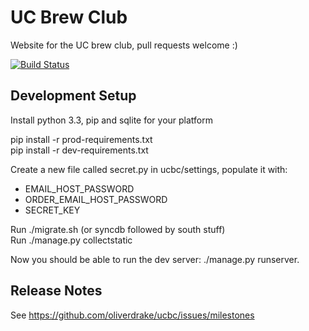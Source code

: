 UC Brew Club
============

Website for the UC brew club, pull requests welcome :)

[![Build Status](https://travis-ci.org/oliverdrake/ucbc.png?branch=master)](https://travis-ci.org/oliverdrake/ucbc)

Development Setup
-----------------

Install python 3.3, pip and sqlite for your platform

pip install -r prod-requirements.txt  
pip install -r dev-requirements.txt

Create a new file called secret.py in ucbc/settings, populate it with:
 - EMAIL_HOST_PASSWORD
 - ORDER_EMAIL_HOST_PASSWORD
 - SECRET_KEY

Run ./migrate.sh (or syncdb followed by south stuff)  
Run ./manage.py collectstatic

Now you should be able to run the dev server: ./manage.py runserver.


Release Notes
-------------

See https://github.com/oliverdrake/ucbc/issues/milestones




